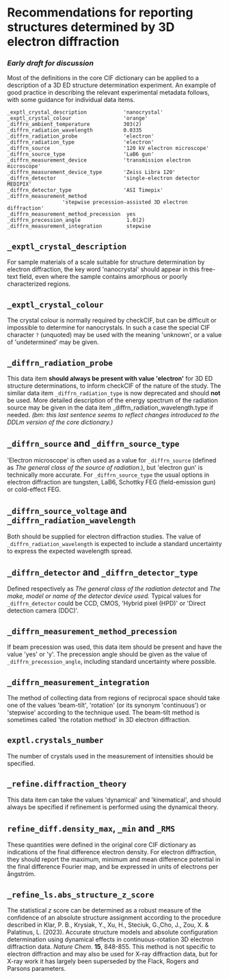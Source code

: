 # Recommendations for reporting structures determined by 3D electron diffraction

### _Early draft for discussion_

Most of the definitions in the core CIF dictionary can be applied to a description of a 3D ED structure determination experiment. An example of good practice in describing the relevant experimental metadata follows, with some guidance for individual data items.

```
_exptl_crystal_description            'nanocrystal'
_exptl_crystal_colour                 'orange'
_diffrn_ambient_temperature           303(2)
_diffrn_radiation_wavelength          0.0335
_diffrn_radiation_probe               'electron'
_diffrn_radiation_type                'electron'
_diffrn_source                        '120 kV electron microscope'
_diffrn_source_type                   'LaB6 gun'
_diffrn_measurement_device            'transmission electron microscope'
_diffrn_measurement_device_type       'Zeiss Libra 120'
_diffrn_detector                      'single-electron detector MEDIPIX'
_diffrn_detector_type                 'ASI Timepix'
_diffrn_measurement_method
                  'stepwise precession-assisted 3D electron diffraction'
_diffrn_measurement_method_precession  yes
_diffrn_precession_angle               1.0(2)
_diffrn_measurement_integration        stepwise

```

## `_exptl_crystal_description`

For sample materials of a scale suitable for structure determination by electron diffraction, the key word 'nanocrystal' should appear in this free-text field, even where the sample contains amorphous or poorly characterized regions. 


## `_exptl_crystal_colour`

The crystal colour is normally required by checkCIF, but can be difficult or impossible to determine for nanocrystals. In such a case the special CIF character `?` (unquoted) may be used with the meaning 'unknown', or a value of 'undetermined' may be given.


## `_diffrn_radiation_probe`

This data item **should always be present with value 'electron'** for 3D ED structure determinations, to inform checkCIF of the nature of the study. The similar data item `_diffrn_radiation_type` is now deprecated and should **not** be used. More detailed description of the energy spectrum of the radiation source may be given in the data item _diffrn_radiation_wavelength.type if needed. _(bm: this last sentence seems to reflect changes introduced to the DDLm version of the core dictionary.)_


## `_diffrn_source` and `_diffrn_source_type`

'Electron microscope' is often used as a value for `_diffrn_source` (defined as _The general class of the source of radiation._), but 'electron gun' is technically more accurate. For `_diffrn_source_type` the usual options in electron diffraction are tungsten, LaB6, Schottky FEG (field-emission gun) or cold-effect FEG.

## `_diffrn_source_voltage` and `_diffrn_radiation_wavelength`

Both should be supplied for electron diffraction studies. The value of `_diffrn_radiation_wavelength` is expected to include a standard uncertainty to express the expected wavelength spread.

## `_diffrn_detector` and `_diffrn_detector_type`

Defined respectively as _The general class of the radiation detectot_ and _The make, model or name of the detector device used._ Typical values for `_diffrn_detector` could be CCD, CMOS, 'Hybrid pixel (HPD)' or 'Direct detection camera (DDC)'.

## `_diffrn_measurement_method_precession`

If beam precession was used, this data item should be present and have the value 'yes' or 'y'. The precession angle should be given as the value of `_diffrn_precession_angle`, including standard uncertainty where possible.

## `_diffrn_measurement_integration`

The method of collecting data from regions of reciprocal space should take one of the values 'beam-tilt', 'rotation' (or its synonym 'continuous') or 'stepwise' according to the technique used. The beam-tilt method is sometimes called 'the rotation method' in 3D electron diffraction.

## `exptl.crystals_number`

The number of crystals used in the measurement of intensities should be specified.

## `_refine.diffraction_theory`

This data item can take the values 'dynamical' and 'kinematical', and should always be specified if refinement is performed using the dynamical theory.

## `refine_diff.density_max`, `_min` and `_RMS`

These quantities were defined in the original core CIF dictionary as indications of the final difference electron density. For electron diffraction, they should report the maximum, minimum and mean difference potential in the final difference Fourier map, and be expressed in units of electrons per ångström.

## `_refine_ls.abs_structure_z_score`

The statistical _z_ score can be determined as a robust measure of the confidence of an absolute structure assignment according to the procedure described in Klar, P. B., Krysiak, Y., Xu, H., Steciuk, G.,Cho, J., Zou, X. & Palatinus, L. (2023). Accurate structure models and absolute configuration determination using dynamical effects in continuous-rotation 3D electron diffraction data. _Nature Chem._ **15**, 848-855. This method is not specific to electron diffraction and may also be used for X-ray diffraction data, but for X-ray work it has largely been superseded by the Flack, Rogers and Parsons parameters.
